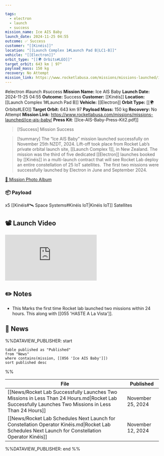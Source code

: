 ```yaml
---

tags:
  - electron
  - launch
  - success
mission_name: Ice AIS Baby
launch_date: 2024-11-25 04:55
outcome: ✅ Success
customer: "[[Kinéis]]"
location: "[[Launch Complex 1#Launch Pad B|LC1-B]]"
vehicle: "[[Electron]]"
orbit_type: "[[🌍 Orbits#LEO]]"
target_orbit: 643 km | 97°
payload_mass: 150 kg
recovery: No Attempt
mission_link: https://www.rocketlabusa.com/missions/missions-launched/ice-ais-baby/
---
```


#electron #launch #success
**Mission Name:** Ice AIS Baby
**Launch Date:** 2024-11-25 04:55
**Outcome:** Success
**Customer:** [[Kinéis]]
**Location:** [[Launch Complex 1#Launch Pad B]]
**Vehicle:** [[Electron]]
**Orbit Type:** [[🌍 Orbits#LEO]]
**Target Orbit:** 643 km 97
**Payload Mass:** 150 kg
**Recovery:** No Attempt
**Mission Link:** https://www.rocketlabusa.com/missions/missions-launched/ice-ais-baby/
**Press Kit**: [[Ice-AIS-Baby-Press-Kit2.pdf]]

>[!Success] Mission Success

>[!summary]
The “Ice AIS Baby” mission launched successfully on November 25th NZDT, 2024. Lift-off took place from Rocket Lab’s private orbital launch site, [[Launch Complex 1]], in New Zealand. The mission was the third of five dedicated [[Electron]] launches booked by [[Kinéis]] in a multi-launch contract that will see Rocket Lab deploy an entire constellation of 25 IoT satellites.  The first two missions were successfully launched by Electron in June and September 2024. 
>
[📸 Mission Photo Album](https://www.flickr.com/photos/rocketlab/albums/72177720322166233/)

### 📦 Payload

x5 [[Kinéis#🛰️ Space Systems#Kinéis IoT|Kinéis IoT]] Satellites

## 📽️ Launch Video

<div class="responsive-video">
<iframe src="https://www.youtube.com/embed/i081vyh3WO0" title="Rocket Lab&#39;s Electron - Ice AIS Baby Mission" frameborder="0" allow="accelerometer; autoplay; clipboard-write; encrypted-media; gyroscope; picture-in-picture; web-share" referrerpolicy="strict-origin-when-cross-origin" allowfullscreen></iframe>     
</div>

## ✏️ Notes

- This Marks the first time Rocket lab launched two missions within 24 hours. This along with [[055 'HASTE A La Vista']].

## 📰 News
%%DATAVIEW_PUBLISHER: start
```
table published as "Published"
from "News"
where contains(mission, [[056 'Ice AIS Baby']])
sort published desc
```
%%

| File                                                                                                                                                 | Published         |
| ---------------------------------------------------------------------------------------------------------------------------------------------------- | ----------------- |
| [[News/Rocket Lab Successfully Launches Two Missions in Less Than 24 Hours.md\|Rocket Lab Successfully Launches Two Missions in Less Than 24 Hours]] | November 25, 2024 |
| [[News/Rocket Lab Schedules Next Launch for Constellation Operator Kinéis.md\|Rocket Lab Schedules Next Launch for Constellation Operator Kinéis]]   | November 12, 2024 |

%%DATAVIEW_PUBLISHER: end %%